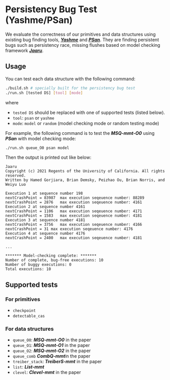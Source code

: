 # Persistency Bug Test (Yashme/PSan)

We evaluate the correctness of our primitives and data structures using existing bug finding tools, ***[Yashme](https://plrg.ics.uci.edu/yashme/)*** and ***[PSan](https://plrg.ics.uci.edu/psan/)***. They are finding persistent bugs such as persistency race, missing flushes based on model checking framework ***[Jaaru](https://plrg.ics.uci.edu/jaaru/)***.

## Usage

You can test each data structure with the following command:

```bash
./build.sh # specially built for the persistency bug test
./run.sh [tested DS] [tool] [mode]
```

where 
- `tested DS` should be replaced with one of supported tests (listed below).
- `tool`: `psan` or `yashme`
- `mode`: `model` or `random` (model checking mode or random testing mode)

For example, the following command is to test the ***MSQ-mmt-O0*** using ***PSan*** with model checking mode:

```bash
./run.sh queue_O0 psan model
```

Then the output is printed out like below:

```
Jaaru
Copyright (c) 2021 Regents of the University of California. All rights reserved.
Written by Hamed Gorjiara, Brian Demsky, Peizhao Ou, Brian Norris, and Weiyu Luo

Execution 1 at sequence number 198
nextCrashPoint = 83987	max execution seqeuence number: 88289
nextCrashPoint = 2876	max execution seqeuence number: 4161
Execution 2 at sequence number 4161
nextCrashPoint = 1106	max execution seqeuence number: 4171
nextCrashPoint = 1583	max execution seqeuence number: 4181
Execution 3 at sequence number 4181
nextCrashPoint = 3756	max execution seqeuence number: 4166
nextCrashPoint = 31	max execution seqeuence number: 4176
Execution 4 at sequence number 4176
nextCrashPoint = 2400	max execution seqeuence number: 4181

...

******* Model-checking complete: *******
Number of complete, bug-free executions: 10
Number of buggy executions: 0
Total executions: 10
```

## Supported tests

### For primitives

- `checkpoint`
- `detectable_cas`

### For data structures

- `queue_O0`: ***MSQ-mmt-O0*** in the paper
- `queue_O1`: ***MSQ-mmt-O1*** in the paper
- `queue_O2`: ***MSQ-mmt-O2*** in the paper
- `queue_comb` ***CombQ-mmt***in the paper
- `treiber_stack`: ***TreiberS-mmt*** in the paper
- `list`: ***List-mmt***
- `clevel`: ***Clevel-mmt*** in the paper

